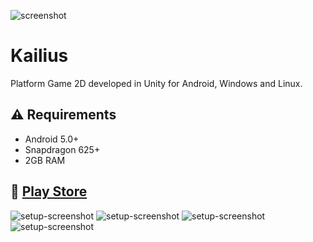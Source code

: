 ![screenshot](images/0.png)

# Kailius
Platform Game 2D developed in Unity for Android, Windows and Linux.

## :warning: Requirements
* Android 5.0+
* Snapdragon 625+
* 2GB RAM

## :iphone: [Play Store](https://play.google.com/store/apps/details?id=com.waniapps.Kailius.game.android)

![setup-screenshot](images/1.jpg)
![setup-screenshot](images/2.jpg)
![setup-screenshot](images/3.jpg)
![setup-screenshot](images/4.jpg)
